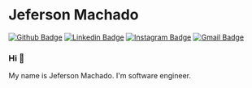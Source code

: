# Jeferson Machado

[![Github Badge](https://img.shields.io/badge/-Github-000?style=flat-square&logo=Github&logoColor=white&link=https://github.com/Jefersonnnn)](https://github.com/Jefersonnnn)
[![Linkedin Badge](https://img.shields.io/badge/-LinkedIn-blue?style=flat-square&logo=Linkedin&logoColor=white&link=https://www.linkedin.com/in/jefersonnnm/)](https://www.linkedin.com/in/jefersonnnm/)
[![Instagram Badge](https://img.shields.io/badge/-Instagram-grey?style=flat-square&logo=Instagram&logoColor=white&link=https://www.instagram.com/jefersonnnm/)](https://www.instagram.com/jefersonnnm/)
[![Gmail Badge](https://img.shields.io/badge/-Gmail-c14438?style=flat-square&logo=Gmail&logoColor=white&link=mailto:jeferson.m159@gmail.com)](mailto:jeferson.m159@gmail.com)

### Hi 👋

My name is Jeferson Machado. I'm software engineer.

